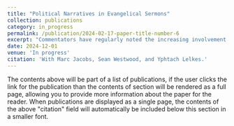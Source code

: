 ```yaml
---
title: "Political Narratives in Evangelical Sermons"
collection: publications
category: in_progress
permalink: /publication/2024-02-17-paper-title-number-6
excerpt: "Commentators have regularly noted the increasing involvement of evangelical movements in American politics. Despite this consensus, there is limited understanding of how evangelical leaders engage with politics within their congregations and potentially shape their congregants' political views. To examine the prevalence and content of political speech in evangelical communities, we construct a dataset of approximately 50,000 sermon recordings around the 2022 midterm elections. We employ large language models (LLMs) to identify policy discussion and vote instructions in transcribed sermons. Our findings reveal that political references in evangelical sermons are frequent, especially around elections. By contrast, direct endorsements of political candidates remain rare, suggesting a maintained division between church and state, with political discourse in evangelical churches focusing on social issues rather than specific candidates."
date: 2024-12-01
venue: 'In progress'
citation: 'With Marc Jacobs, Sean Westwood, and Yphtach Lelkes.'
---
```


The contents above will be part of a list of publications, if the user clicks the link for the publication than the contents of section will be rendered as a full page, allowing you to provide more information about the paper for the reader. When publications are displayed as a single page, the contents of the above "citation" field will automatically be included below this section in a smaller font.
